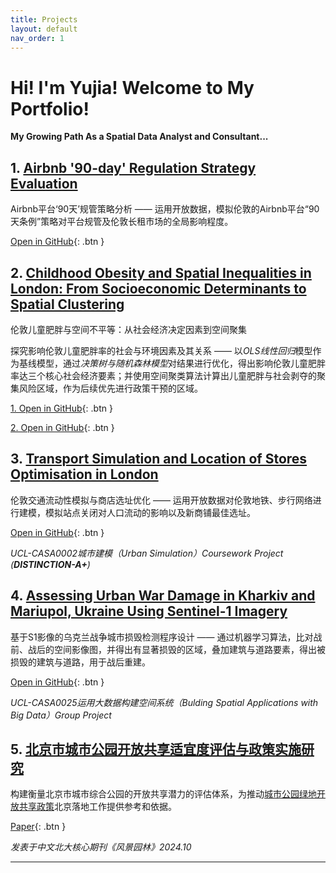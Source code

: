 ```yaml
---
title: Projects
layout: default
nav_order: 1
---
```

# Hi! I'm Yujia! Welcome to My Portfolio!

**My Growing Path As a Spatial Data Analyst and Consultant...**

## 1. [Airbnb '90-day' Regulation Strategy Evaluation](https://yujia-ma-ucl.github.io/Yujia-s-Profile/docs/01.html) 

Airbnb平台‘90天’规管策略分析 —— 运用开放数据，模拟伦敦的Airbnb平台“90天条例”策略对平台规管及伦敦长租市场的全局影响程度。

[Open in GitHub](https://github.com/Cihshee/CASA0013_BugAvenger){: .btn }

## 2. [Childhood Obesity and Spatial Inequalities in London: From Socioeconomic Determinants to Spatial Clustering](https://yujia-ma-ucl.github.io/Yujia-s-Profile/docs/01.html)

伦敦儿童肥胖与空间不平等：从社会经济决定因素到空间聚集

探究影响伦敦儿童肥胖率的社会与环境因素及其关系 —— 以*OLS线性回归*模型作为基线模型，通过*决策树与随机森林模型*对结果进行优化，得出影响伦敦儿童肥胖率达三个核心社会经济要素；并使用空间聚类算法计算出儿童肥胖与社会剥夺的聚集风险区域，作为后续优先进行政策干预的区域。

[1. Open in GitHub](https://github.com/YUJIA-MA-UCL/Casa07-Child-Obesity-London){: .btn }

[2. Open in GitHub](https://github.com/YUJIA-MA-UCL/Casa0006_childhood_obesity.git){: .btn }

## 3. [Transport Simulation and Location of Stores Optimisation in London](https://github.com/YUJIA-MA-UCL/CASA02-FinalAssessment.git)

伦敦交通流动性模拟与商店选址优化 —— 运用开放数据对伦敦地铁、步行网络进行建模，模拟站点关闭对人口流动的影响以及新商铺最佳选址。

[Open in GitHub](https://github.com/YUJIA-MA-UCL/CASA02-FinalAssessment.git){: .btn }

*UCL-CASA0002城市建模（Urban Simulation）Coursework Project (**DISTINCTION-A+**)*

## 4. [Assessing Urban War Damage in Kharkiv and Mariupol, Ukraine Using Sentinel-1 Imagery](https://yujia-ma-ucl.github.io/SixQL.github.io/)

基于S1影像的乌克兰战争城市损毁检测程序设计 —— 通过机器学习算法，比对战前、战后的空间影像图，并得出有显著损毁的区域，叠加建筑与道路要素，得出被损毁的建筑与道路，用于战后重建。

[Open in GitHub](https://yujia-ma-ucl.github.io/SixQL.github.io/){: .btn }

*UCL-CASA0025运用大数据构建空间系统（Bulding Spatial Applications with Big Data）Group Project*

## 5. [北京市城市公园开放共享适宜度评估与政策实施研究](http://www.lalavision.com/en/article/doi/10.3724/j.fjyl.202312130561) 

构建衡量北京市城市综合公园的开放共享潜力的评估体系，为推动[城市公园绿地开放共享政策](https://www.gov.cn/zhengce/zhengceku/2023-02/06/content_5740376.htm)北京落地工作提供参考和依据。

[Paper](http://www.lalavision.com/en/article/doi/10.3724/j.fjyl.202312130561){: .btn }

*发表于中文北大核心期刊《风景园林》2024.10*

----

[^1]: [It can take up to 10 minutes for changes to your site to publish after you push the changes to GitHub](https://docs.github.com/en/pages/setting-up-a-github-pages-site-with-jekyll/creating-a-github-pages-site-with-jekyll#creating-your-site).

[Just the Docs]: https://just-the-docs.github.io/just-the-docs/
[GitHub Pages]: https://docs.github.com/en/pages
[README]: https://github.com/just-the-docs/just-the-docs-template/blob/main/README.md
[Jekyll]: https://jekyllrb.com
[GitHub Pages / Actions workflow]: https://github.blog/changelog/2022-07-27-github-pages-custom-github-actions-workflows-beta/
[use this template]: https://github.com/just-the-docs/just-the-docs-template/generate
